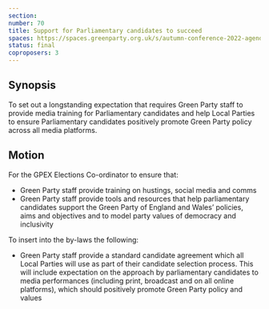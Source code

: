 ```yaml
---
section:
number: 70
title: Support for Parliamentary candidates to succeed
spaces: https://spaces.greenparty.org.uk/s/autumn-conference-2022-agenda-forum/?contentId=101931
status: final
coproposers: 3
---
```

## Synopsis
To set out a longstanding expectation that requires Green Party staff to provide media training for Parliamentary candidates and help Local Parties to ensure Parliamentary candidates positively promote Green Party policy across all media platforms.

## Motion
For the GPEX Elections Co-ordinator to ensure that:

* Green Party staff provide training on hustings, social media and comms
* Green Party staff provide tools and resources that help parliamentary candidates support the Green Party of England and Wales’ policies, aims and objectives and to model party values of democracy and inclusivity

To insert into the by-laws the following:

* Green Party staff provide a standard candidate agreement which all Local Parties will use as part of their candidate selection process. This will include expectation on the approach by parliamentary candidates to media performances (including print, broadcast and on all online platforms), which should positively promote Green Party policy and values
